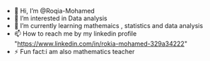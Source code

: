 - 👋 Hi, I’m @Roqia-Mohamed
- 👀 I’m interested in Data analysis
- 🌱 I’m currently learning mathemaics , statistics and data analysis
- 📫 How to reach me by my linkedin profile "https://www.linkedin.com/in/rokia-mohamed-329a34222" 
- ⚡ Fun fact:i am also mathematics teacher

<!---
Roqia-Mohamed/Roqia-Mohamed is a ✨ special ✨ repository because its `README.md` (this file) appears on your GitHub profile.
You can click the Preview link to take a look at your changes.
--->
